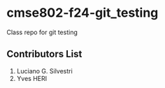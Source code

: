 # cmse802-f24-git_testing
Class repo for git testing


## Contributors List

1. Luciano G. Silvestri
2. Yves HERI
